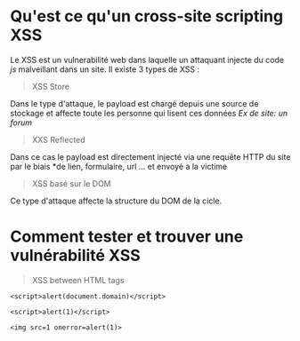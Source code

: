 # Qu'est ce qu'un cross-site scripting XSS

Le XSS est un vulnerabilité web dans laquelle un attaquant injecte du code *js*  malveillant dans un site.
Il existe 3 types de XSS : 

> XSS Store

Dans le type d'attaque, le payload est chargé depuis une source de stockage et affecte toute les personne qui lisent ces données 
*Ex de site: un forum* 

> XXS Reflected 

Dans ce cas le payload est directement injecté via une requête HTTP du site par le biais *de lien, formulaire, url ... et envoyé a la victime

> XSS basé sur le DOM

Ce type d'attaque affecte la structure du DOM de la cicle. 

# Comment tester et trouver une vulnérabilité XSS

> XSS between HTML tags

```
<script>alert(document.domain)</script>
```
```
<script>alert(1)</script>
```
```
<img src=1 onerror=alert(1)>
```

